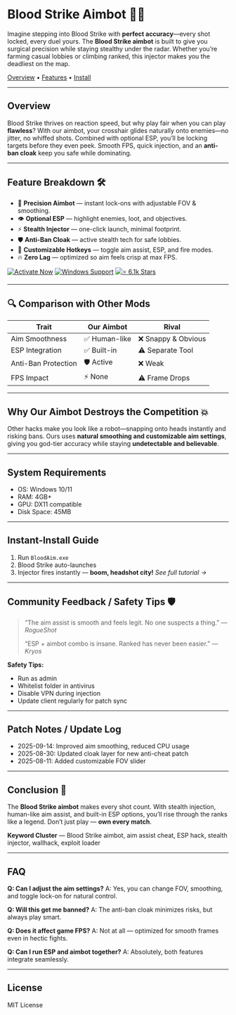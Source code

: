# Blood Strike Aimbot 🎯🔥

Imagine stepping into Blood Strike with **perfect accuracy**—every shot locked, every duel yours. The **Blood Strike aimbot** is built to give you surgical precision while staying stealthy under the radar. Whether you’re farming casual lobbies or climbing ranked, this injector makes you the deadliest on the map.


[Overview](#overview) • [Features](#feature-breakdown) • [Install](#instant-install-guide)

---

## Overview

Blood Strike thrives on reaction speed, but why play fair when you can play **flawless**? With our aimbot, your crosshair glides naturally onto enemies—no jitter, no whiffed shots. Combined with optional ESP, you’ll be locking targets before they even peek. Smooth FPS, quick injection, and an **anti-ban cloak** keep you safe while dominating.

---

## Feature Breakdown 🛠️

* 🎯 **Precision Aimbot** — instant lock-ons with adjustable FOV & smoothing.
* 👁️ **Optional ESP** — highlight enemies, loot, and objectives.
* ⚡ **Stealth Injector** — one-click launch, minimal footprint.
* 🛡️ **Anti-Ban Cloak** — active stealth tech for safe lobbies.
* 🔧 **Customizable Hotkeys** — toggle aim assist, ESP, and fire modes.
* 🔥 **Zero Lag** — optimized so aim feels crisp at max FPS.

[![Activate Now](https://img.shields.io/badge/Activate-Now-green?style=for-the-badge\&logo=windows)](EXAMPLE)
[![Windows Support](https://img.shields.io/badge/Windows-Support-blue?style=for-the-badge\&logo=windows)](EXAMPLE)
[![⭐ 6.1k Stars](https://img.shields.io/badge/⭐-6.1k_Stars-orange?style=for-the-badge\&logo=github)](EXAMPLE)

---

## 🔍 Comparison with Other Mods

| Trait               | **Our Aimbot** | Rival              |
| ------------------- | -------------- | ------------------ |
| Aim Smoothness      | ✅ Human-like   | ❌ Snappy & Obvious |
| ESP Integration     | ✅ Built-in     | ⚠️ Separate Tool   |
| Anti-Ban Protection | 🛡️ Active     | ❌ Weak             |
| FPS Impact          | ⚡ None         | ⚠️ Frame Drops     |

---

## Why Our Aimbot Destroys the Competition 💥

Other hacks make you look like a robot—snapping onto heads instantly and risking bans. Ours uses **natural smoothing and customizable aim settings**, giving you god-tier accuracy while staying **undetectable and believable**.

---

## System Requirements

* OS: Windows 10/11
* RAM: 4GB+
* GPU: DX11 compatible
* Disk Space: 45MB

---

## Instant-Install Guide

1. Run `BloodAim.exe`
2. Blood Strike auto-launches
3. Injector fires instantly — **boom, headshot city!**
   *See full tutorial →*

---

## Community Feedback / Safety Tips 🛡️

> “The aim assist is smooth and feels legit. No one suspects a thing.” — *RogueShot*
>
> “ESP + aimbot combo is insane. Ranked has never been easier.” — *Kryos*

**Safety Tips:**

* Run as admin
* Whitelist folder in antivirus
* Disable VPN during injection
* Update client regularly for patch sync

---

## Patch Notes / Update Log

* 2025-09-14: Improved aim smoothing, reduced CPU usage
* 2025-08-30: Updated cloak layer for new anti-cheat patch
* 2025-08-11: Added customizable FOV slider

---

## Conclusion 🎯

The **Blood Strike aimbot** makes every shot count. With stealth injection, human-like aim assist, and built-in ESP options, you’ll rise through the ranks like a legend. Don’t just play — **own every match**.

**Keyword Cluster** — Blood Strike aimbot, aim assist cheat, ESP hack, stealth injector, wallhack, exploit loader

---

## FAQ

**Q: Can I adjust the aim settings?**
A: Yes, you can change FOV, smoothing, and toggle lock-on for natural control.

**Q: Will this get me banned?**
A: The anti-ban cloak minimizes risks, but always play smart.

**Q: Does it affect game FPS?**
A: Not at all — optimized for smooth frames even in hectic fights.

**Q: Can I run ESP and aimbot together?**
A: Absolutely, both features integrate seamlessly.

---

## License

MIT License

<!-- LSI: Blood Strike aimbot, aim assist hack, ESP cheat, injector engine, stealth exploit loader, wallhack -->  
